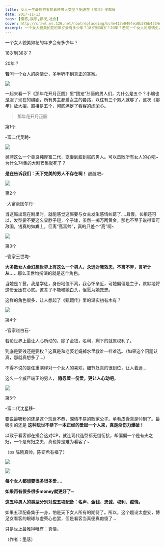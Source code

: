 ```yaml
---
title: 女人一生最想拥有的五种男人类型？据说在《那年》里都有
date: 2017-11-13
tags: [情感,娱乐,影视,社会]
cover: http://crawl.ws.126.net/nbotreplaceimg/bc4e413e0404ea8b386b4334d5ba150d/13316d810ca8eebed82408fec4589790.jpg
excerpt: 一个女人貌美如花的年岁会有多少年？18岁到38岁？20年？若问一个女人的感情史，多半听不到真正的答案。![](http://crawl.ws.126.net/nbotreplaceimg/bc4e413e0404ea8b38
---
```

一个女人貌美如花的年岁会有多少年？

18岁到38岁？

20年？

若问一个女人的感情史，多半听不到真正的答案。

![](http://crawl.ws.126.net/nbotreplaceimg/bc4e413e0404ea8b386b4334d5ba150d/13316d810ca8eebed82408fec4589790.jpg)  

一起来看一下《那年花开月正圆》里“团宠”孙俪的男人们，为什么是五个？小编也是服了现在的编剧，所有男主都爱女主的套路，以往有三个男人就够了，这次《那年》放大招，直接是五个，彻底满足了看客的虚荣心。

> 那年花开月正圆  
>

第1个

-富二代吴聘-

![](http://crawl.ws.126.net/nbotreplaceimg/49dc115816087eac67b3eab55e507b87/0288acabc2d9632ee60eef899ffaf854.jpg)  

吴聘这么一个善良纯厚富二代，宠妻到甜到腻的男人。可以击败所有女人的心吧~为什么74集的大剧15集就死了？

**是在告诉我们：天下完美的男人不存在啊！** 醒醒吧~

![](http://crawl.ws.126.net/nbotreplaceimg/49dc115816087eac67b3eab55e507b87/1bea098b5565f447372efd0ddb59a0ce.jpg)  

第2个

-大富豪图尔丹-

当这厮出现在剧里时，就能感觉这厮要与女主发生感情纠葛了....且慢，长相还可以，发型要不要这么显脖子短，个子矮，虽然一掷万两黄金，那也不至于说得富可敌国，钱真的如粪土，但离“高富帅”，真的只差个“高”啊~

![](http://crawl.ws.126.net/nbotreplaceimg/bc4e413e0404ea8b386b4334d5ba150d/9e38b59e920771bf64f0a3d2bf8e5722.jpg)  

第3个

-管家王世均-

**大多数女人会幻想世界上有这么一个男人，永远对我效忠，不离不弃，言听计从....**..那么王世均扮演的就是这个角色。

当她是丫鬟，我是学徒，身份地位不离，我心怀亲近，可她偏偏是主子，默默地将这份爱压在心底。这辈子不能和她白头，但愿为她效忠。

这样的角色很多，让人想起了《甄嬛传》里的温实初有木有？

![](http://crawl.ws.126.net/nbotreplaceimg/49dc115816087eac67b3eab55e507b87/56456b957b3fa24aa6114e3a161c7670.jpg)  

第4个

-官家赵白石-

若论世界上最让人心所动的，除了金钱，名利，剩下的就属权利了。

到底是要钱还是要权？这真是和老婆老妈掉水里救谁一样难选。（如果这个问题认真，那就真想多了...）

不得不说的是任重演绎对一个女人的喜欢，细节处真的很到位，让人着迷....

这么一个威严端正的男人， **隐忍着一份爱，更让人心动吧。**

![](http://crawl.ws.126.net/nbotreplaceimg/bc4e413e0404ea8b386b4334d5ba150d/3f5d7f29ab89463bb0e8598c17a72930.jpg)  

第5个

-富二代沈星移-

要说最吸粉的还是这个玩世不恭，深情不易的败家公子。单看皮囊真是帅到了。最吸引的还是 **这种玩世不恭下一本正经的爱起一个人来，真是杀伤力爆破！**

以致于看客都在撮合这对CP，就连现代造型都无缝衔接，却偏偏一个是有夫之妇，一个是有妇之夫，真也算是难为看客了~

（ps:陈晓真帅，陈妍希有福了）

![](http://crawl.ws.126.net/nbotreplaceimg/bc4e413e0404ea8b386b4334d5ba150d/d691e51ba89a411c6de389c0ae759867.jpg)  

![](http://crawl.ws.126.net/nbotreplaceimg/49dc115816087eac67b3eab55e507b87/cb7b81706989505c2628787fde1cd066.jpg)  

**每个女人都想要很多很多爱....**

**如果再有很多很多money就更好了~**

**这五种男人的类型分别对应五项配备：名声、金钱、忠诚、权利、痴情。**

如果五项配备集于一身，怕是天下女人所有的期待了。所以，这个题设太虚妄，博足女看客的眼球与虚荣心也罢，但是看客当真便真痴傻了...

只是世上最难得唯有：真情。

（作者：墨落）

